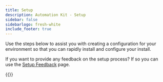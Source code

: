 ```yaml
---
title: Setup
description: Automation Kit - Setup
sidebar: false
sidebarlogo: fresh-white
include_footer: true
---
```


Use the steps below to assist you with creating a configuration for your environment so that you can rapidly install and configure your install.

If you want to provide any feedback on the setup process? If so you can use the [Setup Feedback](/get-started/setup-feedback) page.

{{<questions name="/content/en-us/get-started/setup.json" completed="Thank you for completing setup steps" showNavigationButtons=true >}}